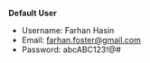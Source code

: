 **Default User**

- Username: Farhan Hasin
- Email: farhan.foster@gmail.com
- Password: abcABC123!@#